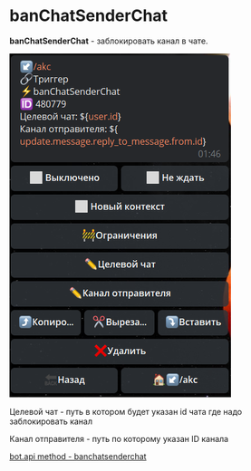 # banChatSenderChat

**banChatSenderChat** - заблокировать канал в чате.

![](./1.png)

Целевой чат - путь в котором будет указан id чата где надо заблокировать канал

Канал отправителя - путь по которому указан ID канала

[bot.api method - banchatsenderchat](https://core.telegram.org/bots/api#banchatsenderchat)





